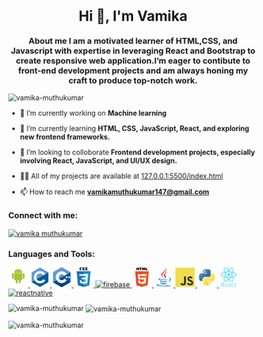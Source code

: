 <h1 align="center">Hi 👋, I'm Vamika</h1>
<h3 align="center">About me I am a motivated learner of HTML,CSS, and Javascript with expertise in leveraging React and Bootstrap to create responsive web application.I’m eager to contibute to front-end development projects and am always honing my craft to produce top-notch work.</h3>

<p align="left"> <img src="https://komarev.com/ghpvc/?username=vamika-muthukumar&label=Profile%20views&color=0e75b6&style=flat" alt="vamika-muthukumar" /> </p>

- 🔭 I’m currently working on **Machine learning**

- 🌱 I’m currently learning **HTML, CSS, JavaScript, React, and exploring new frontend frameworks.**

- 👯 I’m looking to colloborate **Frontend development projects, especially involving React, JavaScript, and UI/UX design.**

- 👨‍💻 All of my projects are available at [127.0.0.1:5500/index.html](127.0.0.1:5500/index.html)

- 📫 How to reach me **vamikamuthukumar147@gmail.com**

<h3 align="left">Connect with me:</h3>
<p align="left">
<a href="https://linkedin.com/in/vamika muthukumar" target="blank"><img align="center" src="https://raw.githubusercontent.com/rahuldkjain/github-profile-readme-generator/master/src/images/icons/Social/linked-in-alt.svg" alt="vamika muthukumar" height="30" width="40" /></a>
</p>

<h3 align="left">Languages and Tools:</h3>
<p align="left"> <a href="https://developer.android.com" target="_blank" rel="noreferrer"> <img src="https://raw.githubusercontent.com/devicons/devicon/master/icons/android/android-original-wordmark.svg" alt="android" width="40" height="40"/> </a> <a href="https://www.cprogramming.com/" target="_blank" rel="noreferrer"> <img src="https://raw.githubusercontent.com/devicons/devicon/master/icons/c/c-original.svg" alt="c" width="40" height="40"/> </a> <a href="https://www.w3schools.com/cpp/" target="_blank" rel="noreferrer"> <img src="https://raw.githubusercontent.com/devicons/devicon/master/icons/cplusplus/cplusplus-original.svg" alt="cplusplus" width="40" height="40"/> </a> <a href="https://www.w3schools.com/css/" target="_blank" rel="noreferrer"> <img src="https://raw.githubusercontent.com/devicons/devicon/master/icons/css3/css3-original-wordmark.svg" alt="css3" width="40" height="40"/> </a> <a href="https://firebase.google.com/" target="_blank" rel="noreferrer"> <img src="https://www.vectorlogo.zone/logos/firebase/firebase-icon.svg" alt="firebase" width="40" height="40"/> </a> <a href="https://www.w3.org/html/" target="_blank" rel="noreferrer"> <img src="https://raw.githubusercontent.com/devicons/devicon/master/icons/html5/html5-original-wordmark.svg" alt="html5" width="40" height="40"/> </a> <a href="https://www.java.com" target="_blank" rel="noreferrer"> <img src="https://raw.githubusercontent.com/devicons/devicon/master/icons/java/java-original.svg" alt="java" width="40" height="40"/> </a> <a href="https://developer.mozilla.org/en-US/docs/Web/JavaScript" target="_blank" rel="noreferrer"> <img src="https://raw.githubusercontent.com/devicons/devicon/master/icons/javascript/javascript-original.svg" alt="javascript" width="40" height="40"/> </a> <a href="https://www.python.org" target="_blank" rel="noreferrer"> <img src="https://raw.githubusercontent.com/devicons/devicon/master/icons/python/python-original.svg" alt="python" width="40" height="40"/> </a> <a href="https://reactjs.org/" target="_blank" rel="noreferrer"> <img src="https://raw.githubusercontent.com/devicons/devicon/master/icons/react/react-original-wordmark.svg" alt="react" width="40" height="40"/> </a> <a href="https://reactnative.dev/" target="_blank" rel="noreferrer"> <img src="https://reactnative.dev/img/header_logo.svg" alt="reactnative" width="40" height="40"/> </a> </p>

<p><img align="left" src="https://github-readme-stats.vercel.app/api/top-langs?username=vamika-muthukumar&show_icons=true&locale=en&layout=compact" alt="vamika-muthukumar" /></p>

<p>&nbsp;<img align="center" src="https://github-readme-stats.vercel.app/api?username=vamika-muthukumar&show_icons=true&locale=en" alt="vamika-muthukumar" /></p>

<p><img align="center" src="https://github-readme-streak-stats.herokuapp.com/?user=vamika-muthukumar&" alt="vamika-muthukumar" /></p>
